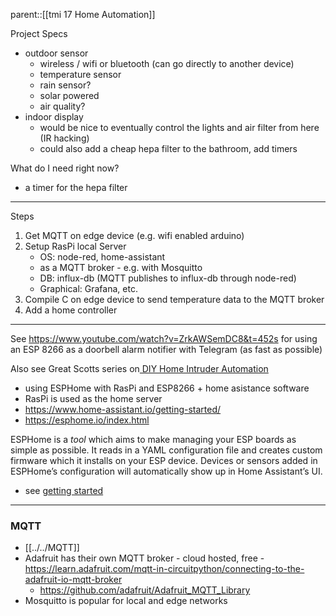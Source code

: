 parent::[[tmi 17 Home Automation]]

Project Specs
- outdoor sensor
	- wireless / wifi or bluetooth (can go directly to another device)
	- temperature sensor
	- rain sensor? 
	- solar powered
	- air quality? 
- indoor display
	- would be nice to eventually control the lights and air filter from here (IR hacking)
	- could also add a cheap hepa filter to the bathroom, add timers

What do I need right now?
- a timer for the hepa filter

---

Steps
1. Get MQTT on edge device (e.g. wifi enabled arduino)
2. Setup RasPi local Server 
	- OS: node-red, home-assistant
	- as a MQTT broker - e.g. with Mosquitto
	- DB: influx-db (MQTT publishes to influx-db through node-red)
	- Graphical: Grafana, etc.
3. Compile C on edge device to send temperature data to the MQTT broker
4. Add a home controller

---

See https://www.youtube.com/watch?v=ZrkAWSemDC8&t=452s for using an ESP 8266 as a doorbell alarm notifier with Telegram (as fast as possible)

Also see Great Scotts series on[ DIY Home Intruder Automation](https://www.youtube.com/watch?v=IvI1RqYPO24)
- using ESPHome with RasPi and ESP8266 + home asistance software
- RasPi is used as the home server
- https://www.home-assistant.io/getting-started/
- https://esphome.io/index.html

ESPHome is a _tool_ which aims to make managing your ESP boards as simple as possible. It reads in a YAML configuration file and creates custom firmware which it installs on your ESP device. Devices or sensors added in ESPHome’s configuration will automatically show up in Home Assistant’s UI.
- see [getting started](https://esphome.io/guides/getting_started_hassio.html)

---

### MQTT
- [[../../MQTT]]
- Adafruit has their own MQTT broker - cloud hosted, free - https://learn.adafruit.com/mqtt-in-circuitpython/connecting-to-the-adafruit-io-mqtt-broker
	- https://github.com/adafruit/Adafruit_MQTT_Library 
- Mosquitto is popular for local and edge networks